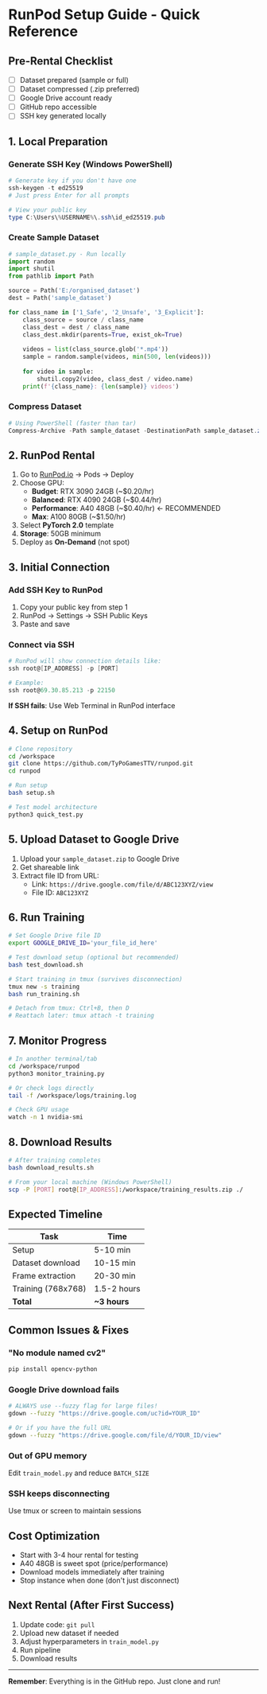 # RunPod Setup Guide - Quick Reference

## Pre-Rental Checklist
- [ ] Dataset prepared (sample or full)
- [ ] Dataset compressed (.zip preferred)
- [ ] Google Drive account ready
- [ ] GitHub repo accessible
- [ ] SSH key generated locally

## 1. Local Preparation

### Generate SSH Key (Windows PowerShell)
```powershell
# Generate key if you don't have one
ssh-keygen -t ed25519
# Just press Enter for all prompts

# View your public key
type C:\Users\%USERNAME%\.ssh\id_ed25519.pub
```

### Create Sample Dataset
```python
# sample_dataset.py - Run locally
import random
import shutil
from pathlib import Path

source = Path('E:/organised_dataset')
dest = Path('sample_dataset')

for class_name in ['1_Safe', '2_Unsafe', '3_Explicit']:
    class_source = source / class_name
    class_dest = dest / class_name
    class_dest.mkdir(parents=True, exist_ok=True)
    
    videos = list(class_source.glob('*.mp4'))
    sample = random.sample(videos, min(500, len(videos)))
    
    for video in sample:
        shutil.copy2(video, class_dest / video.name)
    print(f'{class_name}: {len(sample)} videos')
```

### Compress Dataset
```powershell
# Using PowerShell (faster than tar)
Compress-Archive -Path sample_dataset -DestinationPath sample_dataset.zip -CompressionLevel Optimal
```

## 2. RunPod Rental

1. Go to [RunPod.io](https://runpod.io) → Pods → Deploy
2. Choose GPU:
   - **Budget**: RTX 3090 24GB (~$0.20/hr)
   - **Balanced**: RTX 4090 24GB (~$0.44/hr)
   - **Performance**: A40 48GB (~$0.40/hr) ← RECOMMENDED
   - **Max**: A100 80GB (~$1.50/hr)
3. Select **PyTorch 2.0** template
4. **Storage**: 50GB minimum
5. Deploy as **On-Demand** (not spot)

## 3. Initial Connection

### Add SSH Key to RunPod
1. Copy your public key from step 1
2. RunPod → Settings → SSH Public Keys
3. Paste and save

### Connect via SSH
```powershell
# RunPod will show connection details like:
ssh root@[IP_ADDRESS] -p [PORT]

# Example:
ssh root@69.30.85.213 -p 22150
```

**If SSH fails**: Use Web Terminal in RunPod interface

## 4. Setup on RunPod

```bash
# Clone repository
cd /workspace
git clone https://github.com/TyPoGamesTTV/runpod.git
cd runpod

# Run setup
bash setup.sh

# Test model architecture
python3 quick_test.py
```

## 5. Upload Dataset to Google Drive

1. Upload your `sample_dataset.zip` to Google Drive
2. Get shareable link
3. Extract file ID from URL:
   - Link: `https://drive.google.com/file/d/ABC123XYZ/view`
   - File ID: `ABC123XYZ`

## 6. Run Training

```bash
# Set Google Drive file ID
export GOOGLE_DRIVE_ID='your_file_id_here'

# Test download setup (optional but recommended)
bash test_download.sh

# Start training in tmux (survives disconnection)
tmux new -s training
bash run_training.sh

# Detach from tmux: Ctrl+B, then D
# Reattach later: tmux attach -t training
```

## 7. Monitor Progress

```bash
# In another terminal/tab
cd /workspace/runpod
python3 monitor_training.py

# Or check logs directly
tail -f /workspace/logs/training.log

# Check GPU usage
watch -n 1 nvidia-smi
```

## 8. Download Results

```bash
# After training completes
bash download_results.sh

# From your local machine (Windows PowerShell)
scp -P [PORT] root@[IP_ADDRESS]:/workspace/training_results.zip ./
```

## Expected Timeline

| Task | Time |
|------|------|
| Setup | 5-10 min |
| Dataset download | 10-15 min |
| Frame extraction | 20-30 min |
| Training (768x768) | 1.5-2 hours |
| **Total** | **~3 hours** |

## Common Issues & Fixes

### "No module named cv2"
```bash
pip install opencv-python
```

### Google Drive download fails
```bash
# ALWAYS use --fuzzy flag for large files!
gdown --fuzzy "https://drive.google.com/uc?id=YOUR_ID"

# Or if you have the full URL
gdown --fuzzy "https://drive.google.com/file/d/YOUR_ID/view"
```

### Out of GPU memory
Edit `train_model.py` and reduce `BATCH_SIZE`

### SSH keeps disconnecting
Use tmux or screen to maintain sessions

## Cost Optimization

- Start with 3-4 hour rental for testing
- A40 48GB is sweet spot (price/performance)
- Download models immediately after training
- Stop instance when done (don't just disconnect)

## Next Rental (After First Success)

1. Update code: `git pull`
2. Upload new dataset if needed
3. Adjust hyperparameters in `train_model.py`
4. Run pipeline
5. Download results

---

**Remember**: Everything is in the GitHub repo. Just clone and run!